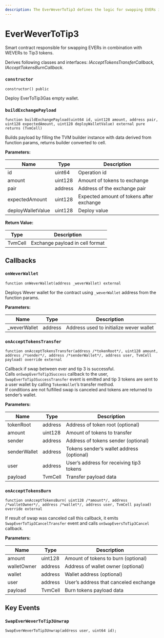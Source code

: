 ```yaml
---
description: The EverWeverToTip3 defines the logic for swapping EVERs in combination with WEVERs to Tip3 tokens.
---
```


# EverWeverToTip3

Smart contract responsible for swapping EVERs in combination with WEVERs to Tip3 tokens.

Derives following classes and interfaces: *IAcceptTokensTransferCallback, IAcceptTokensBurnCallback*.

### **`constructor`** 

```
constructor() public
```

Deploy EverToTip3Gas empty wallet.

### **`buildExchangePayload`** 

```
function buildExchangePayload(uint64 id, uint128 amount, address pair, uint128 expectedAmount, uint128 deployWalletValue) external pure returns (TvmCell)
```

Builds payload by filling the TVM builder instance with data derived from function params, returns builder converted to cell.

**Parameters:**

| Name              | Type    | Description                              |
|-------------------|---------|------------------------------------------|
| id                | uint64  | Operation id                             |
| amount            | uint128 | Amount of tokens to exchange             |
| pair              | address | Address of the exchange pair             |
| expectedAmount    | uint128 | Expected amount of tokens after exchange |
| deployWalletValue | uint128 | Deploy value                             |

**Return Value:**

| Type    | Description                     |
|---------|---------------------------------|
| TvmCell | Exchange payload in cell format |

## Callbacks

### **`onWeverWallet`** 

```
function onWeverWallet(address _weverWallet) external
```

Deploys Wever wallet for the contract using `_weverWallet` address from the function params.

**Parameters:**

| Name         | Type    | Description                             |
|--------------|---------|-----------------------------------------|
| _weverWallet | address | Address used to initialize wever wallet |

### **`onAcceptTokensTransfer`** 

```
function onAcceptTokensTransfer(address /*tokenRoot*/, uint128 amount, address /*sender*/, address /*senderWallet*/, address user, TvmCell payload) override external
```

Callback if swap between ever and tip 3 is successful.  
Calls `onSwapEverToTip3Success` callback to the user, `SwapEverToTip3SuccessTransfer` event is emitted and tip 3 tokens are sent to a user wallet by calling `TokenWallet`’s transfer method.  
If conditions are not fulfilled swap is canceled and tokens are returned to sender’s wallet.

**Parameters:**

| Name         | Type    | Description                               |
|--------------|---------|-------------------------------------------|
| tokenRoot    | address | Address of token root (optional)          |
| amount       | uint128 | Amount of tokens to transfer              |
| sender       | address | Address of tokens sender (optional)       |
| senderWallet | address | Tokens sender’s wallet address (optional) |
| user         | address | User’s address for receiving tip3 tokens  |
| payload      | TvmCell | Transfer payload data                     |

### **`onAcceptTokensBurn`** 

```
function onAcceptTokensBurn( uint128 /*amount*/, address /*walletOwner*/, address /*wallet*/, address user, TvmCell payload) override external
```

If result of swap was canceled call this callback, it emits `SwapEverToTip3CancelTransfer` event and calls `onSwapEversToTip3Cancel` callback.

**Parameters:**

| Name        | Type    | Description                            |
|-------------|---------|----------------------------------------|
| amount      | uint128 | Amount of tokens to burn (optional)    |
| walletOwner | address | Address of wallet owner (optional)     |
| wallet      | address | Wallet address (optional)              |
| user        | address | User’s address that canceled exchange  |
| payload     | TvmCell | Burn tokens payload data               |

## Key Events

### **`SwapEverWeverToTip3Unwrap`**

```
SwapEverWeverToTip3Unwrap(address user, uint64 id);
```
